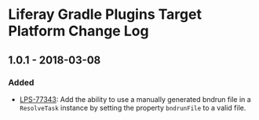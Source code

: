 # Liferay Gradle Plugins Target Platform Change Log

## 1.0.1 - 2018-03-08

### Added
- [LPS-77343]: Add the ability to use a manually generated bndrun file in a
`ResolveTask` instance by setting the property `bndrunFile` to a valid file.

[LPS-77343]: https://issues.liferay.com/browse/LPS-77343